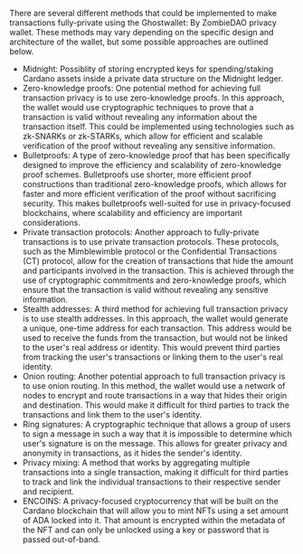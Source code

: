 There are several different methods that could be implemented to make transactions fully-private using the Ghostwallet: By ZombieDAO privacy wallet. These methods may vary depending on the specific design and architecture of the wallet, but some possible approaches are outlined below.

- Midnight: Possiblity of storing encrypted keys for spending/staking Cardano assets inside a private data structure on the Midnight ledger.
- Zero-knowledge proofs: One potential method for achieving full transaction privacy is to use zero-knowledge proofs. In this approach, the wallet would use cryptographic techniques to prove that a transaction is valid without revealing any information about the transaction itself. This could be implemented using technologies such as zk-SNARKs or zk-STARKs, which allow for efficient and scalable verification of the proof without revealing any sensitive information.
- Bulletproofs: A type of zero-knowledge proof that has been specifically designed to improve the efficiency and scalability of zero-knowledge proof schemes. Bulletproofs use shorter, more efficient proof constructions than traditional zero-knowledge proofs, which allows for faster and more efficient verification of the proof without sacrificing security. This makes bulletproofs well-suited for use in privacy-focused blockchains, where scalability and efficiency are important considerations.
- Private transaction protocols: Another approach to fully-private transactions is to use private transaction protocols. These protocols, such as the Mimblewimble protocol or the Confidential Transactions (CT) protocol, allow for the creation of transactions that hide the amount and participants involved in the transaction. This is achieved through the use of cryptographic commitments and zero-knowledge proofs, which ensure that the transaction is valid without revealing any sensitive information.
- Stealth addresses: A third method for achieving full transaction privacy is to use stealth addresses. In this approach, the wallet would generate a unique, one-time address for each transaction. This address would be used to receive the funds from the transaction, but would not be linked to the user's real address or identity. This would prevent third parties from tracking the user's transactions or linking them to the user's real identity.
- Onion routing: Another potential approach to full transaction privacy is to use onion routing. In this method, the wallet would use a network of nodes to encrypt and route transactions in a way that hides their origin and destination. This would make it difficult for third parties to track the transactions and link them to the user's identity.
- Ring signatures: A cryptographic technique that allows a group of users to sign a message in such a way that it is impossible to determine which user's signature is on the message. This allows for greater privacy and anonymity in transactions, as it hides the sender's identity.
- Privacy mixing:  A method that works by aggregating multiple transactions into a single transaction, making it difficult for third parties to track and link the individual transactions to their respective sender and recipient.
- ENCOINS: A privacy-focused cryptocurrency that will be built on the Cardano blockchain that will allow you to mint NFTs using a set amount of ADA locked into it.  That amount is encrypted within the metadata of the NFT and can only be unlocked using a key or password that is passed out-of-band.
